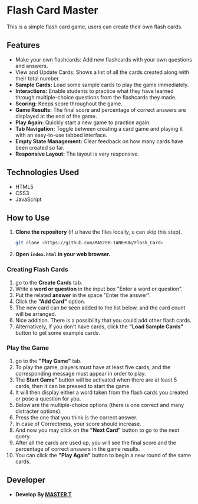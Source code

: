 # Flash Card Master

This is a simple flash card game, users can create their own flash cards.

## Features

* Make your own flashcards: Add new flashcards with your own questions and answers.
* View and Update Cards: Shows a list of all the cards created along with their total number.
* **Sample Cards:** Load some sample cards to play the game immediately. 
* **Interactions:** Enable students to practice what they have learned through multiple-choice questions from the flashcards they made.
* **Scoring:** Keeps score throughout the game.
* **Game Results:** The final score and percentage of correct answers are displayed at the end of the game.
* **Play Again:** Quickly start a new game to practice again.
* **Tab Navigation:** Toggle between creating a card game and playing it with an easy-to-use tabbed interface.
* **Empty State Management:** Clear feedback on how many cards have been created so far.
* **Responsive Layout:** The layout is very responsive.

## Technologies Used

* HTML5
* CSS3
* JavaScript

## How to Use

1.  **Clone the repository** (if u have the files locally, u can skip this step).
    ```bash
    git clone <https://github.com/MASTER-TANKHUN/Flash_Card>
    ```
2.  **Open `index.html` in your web browser.**

### Creating Flash Cards

1.  go to the **Create Cards** tab.
2.  Write a **word or question** in the input box "Enter a word or question".
3.  Put the related **answer** in the space "Enter the answer".
4.  Click the **"Add Card"** option.
5.  The new card can be seen added to the list below, and the card count will be arranged.
6.  Nice addition. There is a possibility that you could add other flash cards.
7.  Alternatively, if you don't have cards, click the **"Load Sample Cards"** button to get some example cards.

### Play the Game

1. go to the **"Play Game"** tab.
2. To play the game, players must have at least five cards, and the corresponding message must appear in order to play.
3. The **Start Game”** button will be activated when there are at least 5 cards, then it can be pressed to start the game.
4. It will then display either a word taken from the flash cards you created or pose a question for you.
5. Below are the multiple-choice options (there is one correct and many distracter options).
6. Press the one that you think is the correct answer.
7.  In case of Correctness, your score should increase. 
8.  And now you may click on the **"Next Card"** button to go to the next query. 
9.  After all the cards are used up, you will see the final score and the percentage of correct answers in the game results.
10. You can click the **"Play Again"** button to begin a new round of the same cards.

## Developer
- **Develop By [MASTER T](https://github.com/MASTER-TANKHUN)**